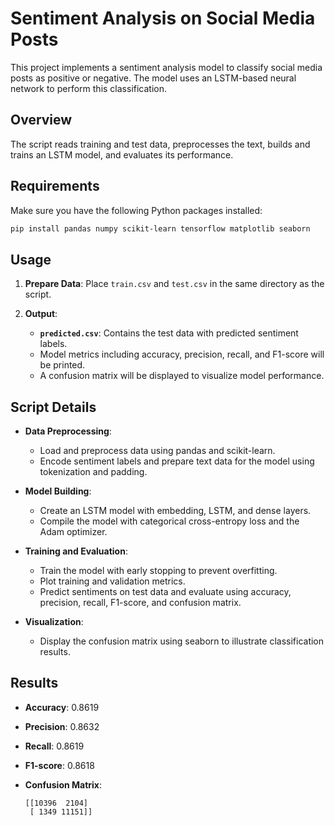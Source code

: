 # Sentiment Analysis on Social Media Posts

This project implements a sentiment analysis model to classify social media posts as positive or negative. The model uses an LSTM-based neural network to perform this classification.

## Overview

The script reads training and test data, preprocesses the text, builds and trains an LSTM model, and evaluates its performance.

## Requirements

Make sure you have the following Python packages installed:

```bash
pip install pandas numpy scikit-learn tensorflow matplotlib seaborn
```

## Usage

1. **Prepare Data**: Place `train.csv` and `test.csv` in the same directory as the script.

2. **Output**:
   - **`predicted.csv`**: Contains the test data with predicted sentiment labels.
   - Model metrics including accuracy, precision, recall, and F1-score will be printed.
   - A confusion matrix will be displayed to visualize model performance.

## Script Details

- **Data Preprocessing**:
  - Load and preprocess data using pandas and scikit-learn.
  - Encode sentiment labels and prepare text data for the model using tokenization and padding.

- **Model Building**:
  - Create an LSTM model with embedding, LSTM, and dense layers.
  - Compile the model with categorical cross-entropy loss and the Adam optimizer.

- **Training and Evaluation**:
  - Train the model with early stopping to prevent overfitting.
  - Plot training and validation metrics.
  - Predict sentiments on test data and evaluate using accuracy, precision, recall, F1-score, and confusion matrix.

- **Visualization**:
  - Display the confusion matrix using seaborn to illustrate classification results.

## Results

- **Accuracy**: 0.8619
- **Precision**: 0.8632
- **Recall**: 0.8619
- **F1-score**: 0.8618

- **Confusion Matrix**:
  ```
  [[10396  2104]
   [ 1349 11151]]
  ```

